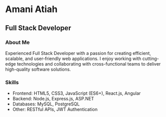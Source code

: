 # Amani Atiah 
## Full Stack Developer

### About Me
Experienced Full Stack Developer with a passion for creating efficient, scalable, and user-friendly web applications. I enjoy working with cutting-edge technologies and collaborating with cross-functional teams to deliver high-quality software solutions.

### Skills
* Frontend: HTML5, CSS3, JavaScript (ES6+), React.js, Angular
* Backend: Node.js, Express.js, ASP.NET
* Databases: MySQL, PostgreSQL
* Other: RESTful APIs, JWT Authentication


